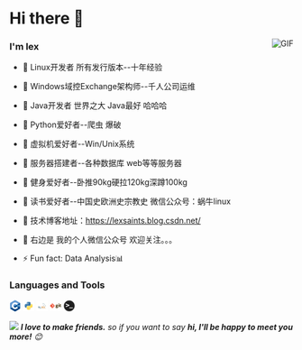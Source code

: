<!--
**lexsaints/lexsaints** is a ✨ _special_ ✨ repository because its `README.md` (this file) appears on your GitHub profile.
-->
# Hi there 👋

<img align="right" alt="GIF" src="https://github.com/lexsaints/lexsaints/blob/master/snail_linux.jpg" />

### I'm lex
- 🌱 Linux开发者 所有发行版本--十年经验 
- 🌱 Windows域控Exchange架构师--千人公司运维 
- 🌱 Java开发者 世界之大 Java最好 哈哈哈 
- 🌱 Python爱好者--爬虫 爆破 
- 🌱 虚拟机爱好者--Win/Unix系统 
- 🌱 服务器搭建者--各种数据库 web等等服务器 
- 🌱 健身爱好者--卧推90kg硬拉120kg深蹲100kg 
- 🌱 读书爱好者--中国史欧洲史宗教史 微信公众号：蜗牛linux
- 💬 技术博客地址：https://lexsaints.blog.csdn.net/
- 💬 右边是 我的个人微信公众号 欢迎关注。。。

- ⚡ Fun fact: Data Analysis📊

### Languages and Tools
<code><img height="20" src="https://raw.githubusercontent.com/github/explore/80688e429a7d4ef2fca1e82350fe8e3517d3494d/topics/cpp/cpp.png"></code>
<code><img height="20" src="https://raw.githubusercontent.com/github/explore/80688e429a7d4ef2fca1e82350fe8e3517d3494d/topics/python/python.png"></code>
<code><img height="20" src="https://raw.githubusercontent.com/github/explore/80688e429a7d4ef2fca1e82350fe8e3517d3494d/topics/mysql/mysql.png"></code>
<code><img height="20" src="https://raw.githubusercontent.com/github/explore/80688e429a7d4ef2fca1e82350fe8e3517d3494d/topics/git/git.png"></code>
<code><img height="20" src="https://raw.githubusercontent.com/github/explore/80688e429a7d4ef2fca1e82350fe8e3517d3494d/topics/terminal/terminal.png"></code>


<img src="https://media.giphy.com/media/LnQjpWaON8nhr21vNW/giphy.gif" width="60"> <em><b>I love to make friends.</b> so if you want to say <b>hi, I'll be happy to meet you more!</b> 😊</em>
